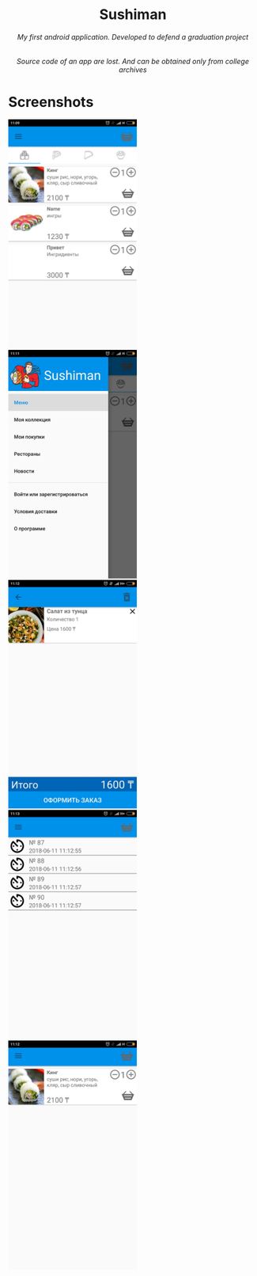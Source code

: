 <h1 align="center">Sushiman</h1>
<h6 align="center">My first android application. Developed to defend a graduation project</h6>
<h6 align="center">Source code of an app are lost. And can be obtained only from college archives</h6>

# Screenshots
<img src="/screenshots/screenshot_1.png" width="260" title="Главный экран">&emsp;<img src="/screenshots/screenshot_2.png" width="260" title="Боковое меню">&emsp;<img src="/screenshots/screenshot_3.png" width="260" title="Корзина">&emsp;<img src="/screenshots/screenshot_4.png" width="260" title="Покупки">&emsp;<img src="/screenshots/screenshot_5.png" width="260" title="Избранное">
